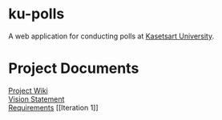 # ku-polls
A web application for conducting polls at [Kasetsart University](https://www.ku.ac.th/th).
# Project Documents
[Project Wiki](https://github.com/Jakarin-Jojo/ku-polls/wiki)  
[Vision Statement](https://github.com/Jakarin-Jojo/ku-polls/wiki/Vision-Statement)  
[Requirements](https://github.com/Jakarin-Jojo/ku-polls/wiki/Requirements)
[[Iteration 1]]
